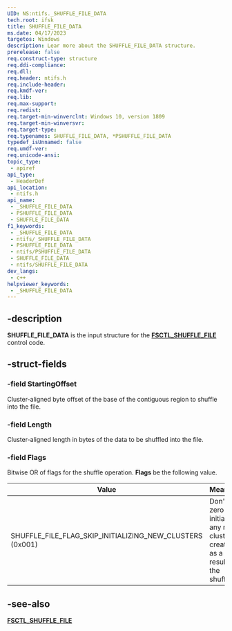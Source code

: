 ```yaml
---
UID: NS:ntifs._SHUFFLE_FILE_DATA
tech.root: ifsk
title: SHUFFLE_FILE_DATA
ms.date: 04/17/2023
targetos: Windows
description: Lear more about the SHUFFLE_FILE_DATA structure.
prerelease: false
req.construct-type: structure
req.ddi-compliance: 
req.dll: 
req.header: ntifs.h
req.include-header: 
req.kmdf-ver: 
req.lib: 
req.max-support: 
req.redist: 
req.target-min-winverclnt: Windows 10, version 1809
req.target-min-winversvr: 
req.target-type: 
req.typenames: SHUFFLE_FILE_DATA, *PSHUFFLE_FILE_DATA
typedef_isUnnamed: false
req.umdf-ver: 
req.unicode-ansi: 
topic_type:
 - apiref
api_type:
 - HeaderDef
api_location:
 - ntifs.h
api_name:
 - _SHUFFLE_FILE_DATA
 - PSHUFFLE_FILE_DATA
 - SHUFFLE_FILE_DATA
f1_keywords:
 - _SHUFFLE_FILE_DATA
 - ntifs/_SHUFFLE_FILE_DATA
 - PSHUFFLE_FILE_DATA
 - ntifs/PSHUFFLE_FILE_DATA
 - SHUFFLE_FILE_DATA
 - ntifs/SHUFFLE_FILE_DATA
dev_langs:
 - c++
helpviewer_keywords:
 - _SHUFFLE_FILE_DATA
---
```


## -description

**SHUFFLE_FILE_DATA** is the input structure for the [**FSCTL_SHUFFLE_FILE**](ni-ntifs-fsctl_shuffle_file.md) control code.

## -struct-fields

### -field StartingOffset

Cluster-aligned byte offset of the base of the contiguous region to shuffle into the file.

### -field Length

Cluster-aligned length in bytes of the data to be shuffled into the file.

### -field Flags

Bitwise OR of flags for the shuffle operation. **Flags** be the following value.

| Value | Meaning |
| ----- | ------- |
| SHUFFLE_FILE_FLAG_SKIP_INITIALIZING_NEW_CLUSTERS (0x001) | Don't zero-initialize any new clusters created as a result of the shuffle. |

## -see-also

[**FSCTL_SHUFFLE_FILE**](ni-ntifs-fsctl_shuffle_file.md)
